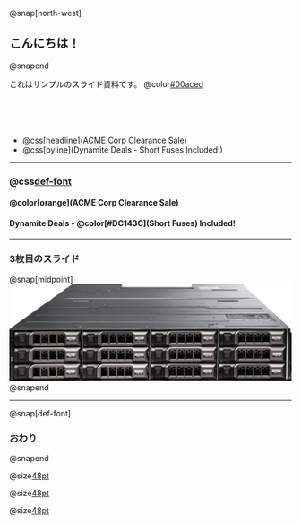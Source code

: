 @snap[north-west]
## こんにちは！
@snapend

これはサンプルのスライド資料です。  @color[#00aced](@fa[twitter-square])
<br>
<br>
<br>
<br>
<br>

- @css[headline](ACME Corp Clearance Sale)
- @css[byline](Dynamite Deals - Short Fuses Included!)


---


### @css[def-font](2枚目のスライド)

#### @color[orange](ACME Corp Clearance Sale)

#### Dynamite Deals - @color[#DC143C](Short Fuses) Included!

---


### 3枚目のスライド

@snap[midpoint]
![TY8](/my1stSlide/MD1400.png)
@snapend

---

@snap[def-font]
### おわり
@snapend

@size[48pt](@css[ms-gothic](MSゴシック))

@size[48pt](@css[def-font](ヒラギノ))

@size[48pt](@css[yu-mincho](游明朝体))
